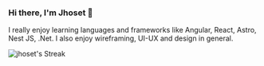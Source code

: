 ### Hi there, I'm Jhoset 🙂

I really enjoy learning languages and frameworks like Angular, React, Astro, Nest JS, .Net.
I also enjoy wireframing, UI-UX and design in general.

![jhoset's Streak](https://github-readme-streak-stats.herokuapp.com/?user=jhoset&theme=tokyonight&hide_border=true)

